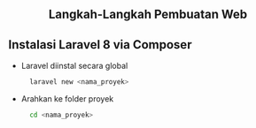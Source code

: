 <h2 align="center">Langkah-Langkah Pembuatan Web
</h2>

## Instalasi Laravel 8 via Composer

- Laravel diinstal secara global
  ```bash
    laravel new <nama_proyek>
  ```
- Arahkan ke folder proyek
  ```bash
    cd <nama_proyek>
  ```
